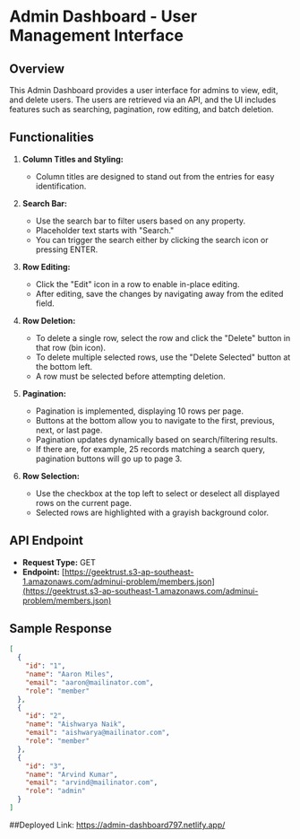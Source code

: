 # Admin Dashboard - User Management Interface

## Overview

This Admin Dashboard provides a user interface for admins to view, edit, and delete users. The users are retrieved via an API, and the UI includes features such as searching, pagination, row editing, and batch deletion.

## Functionalities

1. **Column Titles and Styling:**
   - Column titles are designed to stand out from the entries for easy identification.

2. **Search Bar:**
   - Use the search bar to filter users based on any property.
   - Placeholder text starts with "Search."
   - You can trigger the search either by clicking the search icon or pressing ENTER.

3. **Row Editing:**
   - Click the "Edit" icon in a row to enable in-place editing.
   - After editing, save the changes by navigating away from the edited field.

4. **Row Deletion:**
   - To delete a single row, select the row and click the "Delete" button in that row (bin icon).
   - To delete multiple selected rows, use the "Delete Selected" button at the bottom left.
   - A row must be selected before attempting deletion.

5. **Pagination:**
   - Pagination is implemented, displaying 10 rows per page.
   - Buttons at the bottom allow you to navigate to the first, previous, next, or last page.
   - Pagination updates dynamically based on search/filtering results.
   - If there are, for example, 25 records matching a search query, pagination buttons will go up to page 3.

6. **Row Selection:**
   - Use the checkbox at the top left to select or deselect all displayed rows on the current page.
   - Selected rows are highlighted with a grayish background color.

## API Endpoint

- **Request Type:** GET
- **Endpoint:** [https://geektrust.s3-ap-southeast-1.amazonaws.com/adminui-problem/members.json](https://geektrust.s3-ap-southeast-1.amazonaws.com/adminui-problem/members.json)

## Sample Response

```json
[
  {
    "id": "1",
    "name": "Aaron Miles",
    "email": "aaron@mailinator.com",
    "role": "member"
  },
  {
    "id": "2",
    "name": "Aishwarya Naik",
    "email": "aishwarya@mailinator.com",
    "role": "member"
  },
  {
    "id": "3",
    "name": "Arvind Kumar",
    "email": "arvind@mailinator.com",
    "role": "admin"
  }
]
```
##Deployed Link:
https://admin-dashboard797.netlify.app/
